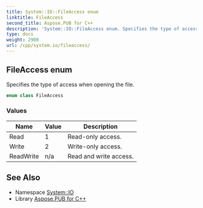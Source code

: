 ```yaml
---
title: System::IO::FileAccess enum
linktitle: FileAccess
second_title: Aspose.PUB for C++
description: 'System::IO::FileAccess enum. Specifies the type of access when opening the file in C++.'
type: docs
weight: 2900
url: /cpp/system.io/fileaccess/
---
```

## FileAccess enum


Specifies the type of access when opening the file.

```cpp
enum class FileAccess
```

### Values

| Name | Value | Description |
| --- | --- | --- |
| Read | 1 | Read-only access. |
| Write | 2 | Write-only access. |
| ReadWrite | n/a | Read and write access. |

## See Also

* Namespace [System::IO](../)
* Library [Aspose.PUB for C++](../../)
